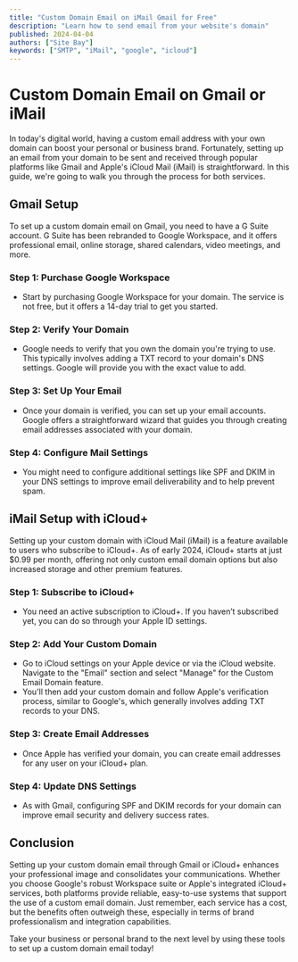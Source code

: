 ```yaml
---
title: "Custom Domain Email on iMail Gmail for Free"
description: "Learn how to send email from your website's domain"
published: 2024-04-04
authors: ["Site Bay"]
keywords: ["SMTP", "iMail", "google", "icloud"]
---
```

# Custom Domain Email on Gmail or iMail

In today's digital world, having a custom email address with your own domain can boost your personal or business brand. Fortunately, setting up an email from your domain to be sent and received through popular platforms like Gmail and Apple's iCloud Mail (iMail) is straightforward. In this guide, we're going to walk you through the process for both services.

## Gmail Setup

To set up a custom domain email on Gmail, you need to have a G Suite account. G Suite has been rebranded to Google Workspace, and it offers professional email, online storage, shared calendars, video meetings, and more.

### Step 1: Purchase Google Workspace
- Start by purchasing Google Workspace for your domain. The service is not free, but it offers a 14-day trial to get you started.

### Step 2: Verify Your Domain
- Google needs to verify that you own the domain you're trying to use. This typically involves adding a TXT record to your domain's DNS settings. Google will provide you with the exact value to add.

### Step 3: Set Up Your Email
- Once your domain is verified, you can set up your email accounts. Google offers a straightforward wizard that guides you through creating email addresses associated with your domain.

### Step 4: Configure Mail Settings
- You might need to configure additional settings like SPF and DKIM in your DNS settings to improve email deliverability and to help prevent spam.

## iMail Setup with iCloud+

Setting up your custom domain with iCloud Mail (iMail) is a feature available to users who subscribe to iCloud+. As of early 2024, iCloud+ starts at just $0.99 per month, offering not only custom email domain options but also increased storage and other premium features.

### Step 1: Subscribe to iCloud+
- You need an active subscription to iCloud+. If you haven’t subscribed yet, you can do so through your Apple ID settings.

### Step 2: Add Your Custom Domain
- Go to iCloud settings on your Apple device or via the iCloud website. Navigate to the "Email" section and select "Manage" for the Custom Email Domain feature.
- You'll then add your custom domain and follow Apple's verification process, similar to Google's, which generally involves adding TXT records to your DNS.

### Step 3: Create Email Addresses
- Once Apple has verified your domain, you can create email addresses for any user on your iCloud+ plan.

### Step 4: Update DNS Settings
- As with Gmail, configuring SPF and DKIM records for your domain can improve email security and delivery success rates.

## Conclusion

Setting up your custom domain email through Gmail or iCloud+ enhances your professional image and consolidates your communications. Whether you choose Google's robust Workspace suite or Apple's integrated iCloud+ services, both platforms provide reliable, easy-to-use systems that support the use of a custom email domain. Just remember, each service has a cost, but the benefits often outweigh these, especially in terms of brand professionalism and integration capabilities.

Take your business or personal brand to the next level by using these tools to set up a custom domain email today!